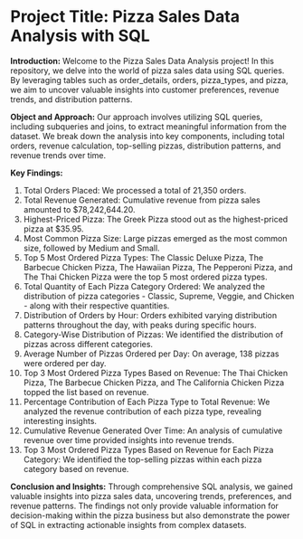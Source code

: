 # Project Title: Pizza Sales Data Analysis with SQL

**Introduction:**
Welcome to the Pizza Sales Data Analysis project! In this repository, we delve into the world of pizza sales data using SQL queries. By leveraging tables such as order_details, orders, pizza_types, and pizza, we aim to uncover valuable insights into customer preferences, revenue trends, and distribution patterns.


**Object and Approach:**
Our approach involves utilizing SQL queries, including subqueries and joins, to extract meaningful information from the dataset. We break down the analysis into key components, including total orders, revenue calculation, top-selling pizzas, distribution patterns, and revenue trends over time.


**Key Findings:**
1) Total Orders Placed: We processed a total of 21,350 orders.
2) Total Revenue Generated: Cumulative revenue from pizza sales amounted to $78,242,644.20.
3) Highest-Priced Pizza: The Greek Pizza stood out as the highest-priced pizza at $35.95.
4) Most Common Pizza Size: Large pizzas emerged as the most common size, followed by Medium and Small.
5) Top 5 Most Ordered Pizza Types: The Classic Deluxe Pizza, The Barbecue Chicken Pizza, The Hawaiian Pizza, The Pepperoni Pizza, and The Thai Chicken Pizza were the top 5 most ordered pizza types.
6) Total Quantity of Each Pizza Category Ordered: We analyzed the distribution of pizza categories - Classic, Supreme, Veggie, and Chicken - along with their respective quantities.
7) Distribution of Orders by Hour: Orders exhibited varying distribution patterns throughout the day, with peaks during specific hours.
8) Category-Wise Distribution of Pizzas: We identified the distribution of pizzas across different categories.
9) Average Number of Pizzas Ordered per Day: On average, 138 pizzas were ordered per day.
10) Top 3 Most Ordered Pizza Types Based on Revenue: The Thai Chicken Pizza, The Barbecue Chicken Pizza, and The California Chicken Pizza topped the list based on revenue.
11) Percentage Contribution of Each Pizza Type to Total Revenue: We analyzed the revenue contribution of each pizza type, revealing interesting insights.
12) Cumulative Revenue Generated Over Time: An analysis of cumulative revenue over time provided insights into revenue trends.
13) Top 3 Most Ordered Pizza Types Based on Revenue for Each Pizza Category: We identified the top-selling pizzas within each pizza category based on revenue.


**Conclusion and Insights:**
Through comprehensive SQL analysis, we gained valuable insights into pizza sales data, uncovering trends, preferences, and revenue patterns. The findings not only provide valuable information for decision-making within the pizza business but also demonstrate the power of SQL in extracting actionable insights from complex datasets.
